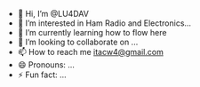 - 👋 Hi, I’m @LU4DAV
- 👀 I’m interested in Ham Radio and Electronics...
- 🌱 I’m currently learning how to flow here
- 💞️ I’m looking to collaborate on ...
- 📫 How to reach me itacw4@gmail.com
- 😄 Pronouns: ...
- ⚡ Fun fact: ...

<!---
LU4DAV/LU4DAV is a ✨ special ✨ repository because its `README.md` (this file) appears on your GitHub profile.
You can click the Preview link to take a look at your changes.
--->
